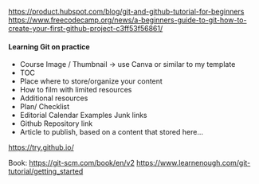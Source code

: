 https://product.hubspot.com/blog/git-and-github-tutorial-for-beginners
https://www.freecodecamp.org/news/a-beginners-guide-to-git-how-to-create-your-first-github-project-c3ff53f56861/






#### Learning Git on practice

- Course Image / Thumbnail -> use Canva or similar to my template
- TOC
- Place where to store/organize your content
- How to film with limited resources
- Additional resources
- Plan/ Checklist
- Editorial Calendar
Examples
Junk links
- Github Repository link
- Article to publish, based on a content that stored here...

https://try.github.io/


Book: https://git-scm.com/book/en/v2
https://www.learnenough.com/git-tutorial/getting_started
